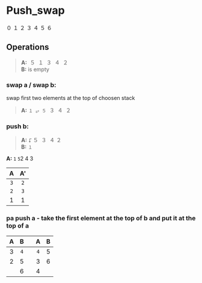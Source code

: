 # Push_swap

０ １ ２ ３ ４ ５ ６ 

## Operations
> **A:**  ­­­ ５  ­ １ ­ ３ ­ ４ ­ ２  
> **B:** is empty


### **swap a / swap b:**  
swap first two elements at the top of choosen stack  
> **A:** `１ ⥂ ５` ­ ３ ­ ４ ­ ２  

### push b:
> **A:**  ⮦`­­` ５ ­ ３ ­ ４ ­２  
> **B:**  `１`

**A:**
`1` `5`2 4 3

| A | A' |
|:----:|:----:|
| `3` | `2` |
| `2` | `3` | 
| 1 | 1 |

### **pa** push a - take the first element at the top of b and put it at the top of a
|    A | B   | | A    | B   |
|:----:|:----:|-|:----:|:----:|
| 3 | `4` | | `4` | 5 |
| 2 | 5 | | 3 | 6 | 
|   | 6   | | 4 | 

